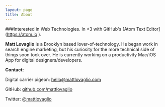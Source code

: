 ```yaml
---
layout: page
title: About
---
```

###Interested in Web Technologies. In <span class="heart"><3</span> with GitHub's [Atom Text Editor] (https://atom.io ).

**Matt Lovaglio** is a Brooklyn based lover-of-technology. He began work in search engine marketing, but his curiosity for the more technical side of things soon took over. He is currently working on a productivity Mac/iOS App for digital designers/developers.

**Contact:**

Digital carrier pigeon: <a href="mailto:hello@mattlovaglio.com">hello@mattlovaglio.com</a>

GitHub: [github.com/mattlovaglio](https://github.com/mattlovaglio)

Twitter: [@mattlovaglio](https://twitter.com/mattlovaglio)
